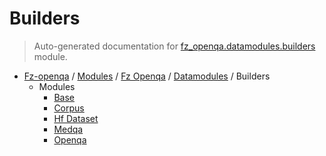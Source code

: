 # Builders

> Auto-generated documentation for [fz_openqa.datamodules.builders](blob/master/fz_openqa/datamodules/builders/__init__.py) module.

- [Fz-openqa](../../../README.md#fz-openqa-index) / [Modules](../../../MODULES.md#fz-openqa-modules) / [Fz Openqa](../../index.md#fz-openqa) / [Datamodules](../index.md#datamodules) / Builders
    - Modules
        - [Base](base.md#base)
        - [Corpus](corpus.md#corpus)
        - [Hf Dataset](hf_dataset.md#hf-dataset)
        - [Medqa](medqa.md#medqa)
        - [Openqa](openqa.md#openqa)
